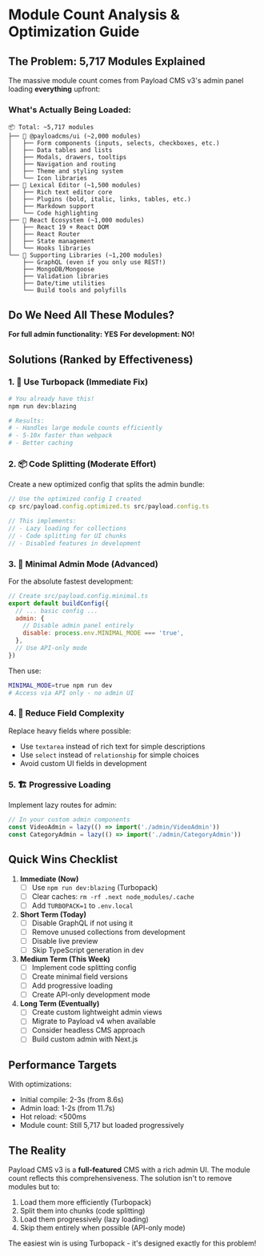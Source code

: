 # Module Count Analysis & Optimization Guide

## The Problem: 5,717 Modules Explained

The massive module count comes from Payload CMS v3's admin panel loading **everything** upfront:

### What's Actually Being Loaded:

```
📦 Total: ~5,717 modules
├── 📁 @payloadcms/ui (~2,000 modules)
│   ├── Form components (inputs, selects, checkboxes, etc.)
│   ├── Data tables and lists
│   ├── Modals, drawers, tooltips
│   ├── Navigation and routing
│   ├── Theme and styling system
│   └── Icon libraries
├── 📁 Lexical Editor (~1,500 modules)
│   ├── Rich text editor core
│   ├── Plugins (bold, italic, links, tables, etc.)
│   ├── Markdown support
│   └── Code highlighting
├── 📁 React Ecosystem (~1,000 modules)
│   ├── React 19 + React DOM
│   ├── React Router
│   ├── State management
│   └── Hooks libraries
└── 📁 Supporting Libraries (~1,200 modules)
    ├── GraphQL (even if you only use REST!)
    ├── MongoDB/Mongoose
    ├── Validation libraries
    ├── Date/time utilities
    └── Build tools and polyfills
```

## Do We Need All These Modules?

**For full admin functionality: YES**
**For development: NO!**

## Solutions (Ranked by Effectiveness)

### 1. 🚀 Use Turbopack (Immediate Fix)
```bash
# You already have this!
npm run dev:blazing

# Results:
# - Handles large module counts efficiently
# - 5-10x faster than webpack
# - Better caching
```

### 2. 📦 Code Splitting (Moderate Effort)
Create a new optimized config that splits the admin bundle:

```javascript
// Use the optimized config I created
cp src/payload.config.optimized.ts src/payload.config.ts

// This implements:
// - Lazy loading for collections
// - Code splitting for UI chunks
// - Disabled features in development
```

### 3. 🎯 Minimal Admin Mode (Advanced)
For the absolute fastest development:

```javascript
// Create src/payload.config.minimal.ts
export default buildConfig({
  // ... basic config ...
  admin: {
    // Disable admin panel entirely
    disable: process.env.MINIMAL_MODE === 'true',
  },
  // Use API-only mode
})
```

Then use:
```bash
MINIMAL_MODE=true npm run dev
# Access via API only - no admin UI
```

### 4. 🔧 Reduce Field Complexity
Replace heavy fields where possible:
- Use `textarea` instead of rich text for simple descriptions
- Use `select` instead of `relationship` for simple choices
- Avoid custom UI fields in development

### 5. 🏗️ Progressive Loading
Implement lazy routes for admin:

```javascript
// In your custom admin components
const VideoAdmin = lazy(() => import('./admin/VideoAdmin'))
const CategoryAdmin = lazy(() => import('./admin/CategoryAdmin'))
```

## Quick Wins Checklist

1. **Immediate (Now)**
   - [ ] Use `npm run dev:blazing` (Turbopack)
   - [ ] Clear caches: `rm -rf .next node_modules/.cache`
   - [ ] Add `TURBOPACK=1` to `.env.local`

2. **Short Term (Today)**
   - [ ] Disable GraphQL if not using it
   - [ ] Remove unused collections from development
   - [ ] Disable live preview
   - [ ] Skip TypeScript generation in dev

3. **Medium Term (This Week)**
   - [ ] Implement code splitting config
   - [ ] Create minimal field versions
   - [ ] Add progressive loading
   - [ ] Create API-only development mode

4. **Long Term (Eventually)**
   - [ ] Create custom lightweight admin views
   - [ ] Migrate to Payload v4 when available
   - [ ] Consider headless CMS approach
   - [ ] Build custom admin with Next.js

## Performance Targets

With optimizations:
- Initial compile: 2-3s (from 8.6s)
- Admin load: 1-2s (from 11.7s)
- Hot reload: <500ms
- Module count: Still 5,717 but loaded progressively

## The Reality

Payload CMS v3 is a **full-featured** CMS with a rich admin UI. The module count reflects this comprehensiveness. The solution isn't to remove modules but to:

1. Load them more efficiently (Turbopack)
2. Split them into chunks (code splitting)
3. Load them progressively (lazy loading)
4. Skip them entirely when possible (API-only mode)

The easiest win is using Turbopack - it's designed exactly for this problem!
